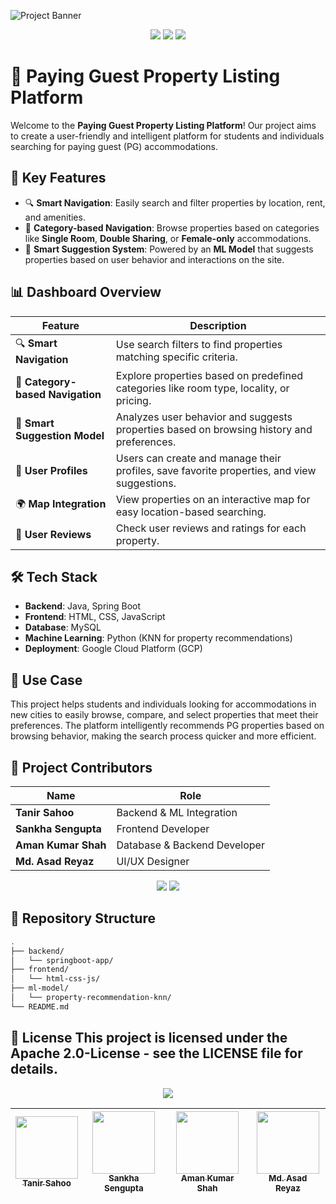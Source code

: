 <!-- Project Banner -->
![Project Banner]([https://via.placeholder.com/1200x400?text=Paying+Guest+Property+Listing+Platform](https://github.com/tanirsahoo/College_Project/blob/main/Front_end_files/Media_Files/landing_page.JPG))

<p align="center">
  <img src="https://img.shields.io/badge/Status-Under%20Development-yellow?style=for-the-badge" />
  <img src="https://img.shields.io/badge/Contributors-4-blue?style=for-the-badge" />
  <img src="https://img.shields.io/badge/Technology-Java%20%7C%20Spring%20Boot%20%7C%20ML-green?style=for-the-badge" />
</p>

# 🏡 Paying Guest Property Listing Platform

Welcome to the **Paying Guest Property Listing Platform**! Our project aims to create a user-friendly and intelligent platform for students and individuals searching for paying guest (PG) accommodations.

## 🚀 Key Features
- 🔍 **Smart Navigation**: Easily search and filter properties by location, rent, and amenities.
- 📂 **Category-based Navigation**: Browse properties based on categories like **Single Room**, **Double Sharing**, or **Female-only** accommodations.
- 🧠 **Smart Suggestion System**: Powered by an **ML Model** that suggests properties based on user behavior and interactions on the site.

## 📊 Dashboard Overview

| Feature                         | Description                                                                             |
|----------------------------------|-----------------------------------------------------------------------------------------|
| 🔍 **Smart Navigation**          | Use search filters to find properties matching specific criteria.                       |
| 📂 **Category-based Navigation** | Explore properties based on predefined categories like room type, locality, or pricing.  |
| 🧠 **Smart Suggestion Model**    | Analyzes user behavior and suggests properties based on browsing history and preferences.|
| 💼 **User Profiles**             | Users can create and manage their profiles, save favorite properties, and view suggestions. |
| 🌍 **Map Integration**           | View properties on an interactive map for easy location-based searching.                 |
| 💬 **User Reviews**              | Check user reviews and ratings for each property.                                        |

## 🛠️ Tech Stack

- **Backend**: Java, Spring Boot
- **Frontend**: HTML, CSS, JavaScript
- **Database**: MySQL
- **Machine Learning**: Python (KNN for property recommendations)
- **Deployment**: Google Cloud Platform (GCP)

## 🎯 Use Case
This project helps students and individuals looking for accommodations in new cities to easily browse, compare, and select properties that meet their preferences. The platform intelligently recommends PG properties based on browsing behavior, making the search process quicker and more efficient.

## 👥 Project Contributors

| Name                  | Role                            |
|-----------------------|---------------------------------|
| **Tanir Sahoo**        | Backend & ML Integration        |
| **Sankha Sengupta**    | Frontend Developer              |
| **Aman Kumar Shah**    | Database & Backend Developer    |
| **Md. Asad Reyaz**     | UI/UX Designer                  |

<p align="center">
  <img src="https://img.shields.io/badge/Version-1.0-green?style=for-the-badge" />
  <img src="https://img.shields.io/badge/License-Apache 2.0-blue?style=for-the-badge" />
</p>

## 📂 Repository Structure

```bash
.
├── backend/
│   └── springboot-app/
├── frontend/
│   └── html-css-js/
├── ml-model/
│   └── property-recommendation-knn/
└── README.md
```

📜 License
This project is licensed under the Apache 2.0-License - see the LICENSE file for details.
---

<p align="center">
    <img src="https://img.shields.io/badge/Made%20by%20✨%20Team%20Awesome%20✨-purple?style=for-the-badge" />
</p>

<div align="center">

| [<img src="https://via.placeholder.com/100.png?text=TS" width="100px;"/><br><sub><b>Tanir Sahoo</b></sub>](https://github.com/TanirSahoo) | [<img src="https://via.placeholder.com/100.png?text=SG" width="100px;"/><br><sub><b>Sankha Sengupta</b></sub>](https://github.com/SankhaSengupta) | [<img src="https://via.placeholder.com/100.png?text=AK" width="100px;"/><br><sub><b>Aman Kumar Shah</b></sub>](https://github.com/AmanKumarShah) | [<img src="https://via.placeholder.com/100.png?text=AR" width="100px;"/><br><sub><b>Md. Asad Reyaz</b></sub>](https://github.com/AsadReyaz) |
|:-----------------------------------------------------------------------------------------------------------------------------------:|:--------------------------------------------------------------------------------------------------------------------------------------:|:------------------------------------------------------------------------------------------------------------------------------------:|:--------------------------------------------------------------------------------------------------------------------------------------:|

</div>

